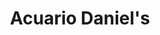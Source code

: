 ---
title: "Acuario Daniel's"
url: /ciudad-autonoma-de-buenos-aires/acuario-daniels/
shop: mascotas
---